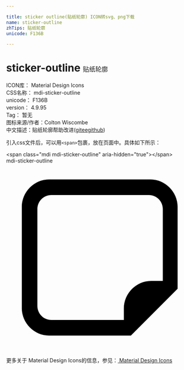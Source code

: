 ```yaml
---

title: sticker outline(贴纸轮廓) ICON转svg、png下载
name: sticker-outline
zhTips: 贴纸轮廓
unicode: F136B

---
```


# sticker-outline  <small style="font-size: 60%;font-weight: 100">贴纸轮廓</small>


<div class="detail-page">
<p>
<span>
ICON库：
<span class="badge-secondary badge">Material Design Icons</span> 
</span>
<br/>
<span>
CSS名称：
<span class="badge-secondary badge">mdi-sticker-outline</span> 
</span>
<br/>
<span>
unicode：
<span class="badge-secondary badge">F136B</span> 
</span>
<br/>
<span>
version：
<span class="badge-secondary badge">4.9.95</span> 
</span>
<br/>
<span>Tag：
<span class="badge-light badge">暂无</span>
</span>
<br/>
<span>图标来源/作者：<span class="badge-light badge">Colton Wiscombe</span></span> 
<br/>
<span class="zh-detail">中文描述：<span class="badge-primary badge">贴纸轮廓</span><span class="help-link"><span>帮助改进</span>(<a href="https://gitee.com/liuwave/icon-helper/edit/master/json/material/sticker-outline.json" target="_blank" rel="noopener noreferrer">gitee</a><a href="https://github.com/liuwave/icon-helper/edit/master/json/material/sticker-outline.json" target="_blank" rel="noopener noreferrer">github</a></span>)</span><br/>
</p>
</div>
<div class="alert alert-dark">
  <i class="mdi mdi-sticker-outline mdi-48px"></i>
  <i class="mdi mdi-sticker-outline mdi-36px"></i>
  <i class="mdi mdi-sticker-outline mdi-24px"></i>
  <i class="mdi mdi-sticker-outline mdi-18px"></i>
</div>
<div>
  <p>引入css文件后，可以用<code>&lt;span&gt;</code>包裹，放在页面中。具体如下所示：    
  </p>
  <div class="alert alert-primary" style="font-size: 14px">
    &lt;span class="mdi mdi-sticker-outline" aria-hidden="true"&gt;&lt;/span&gt;
    <copy-btn content='<span class="mdi mdi-sticker-outline" aria-hidden="true"></span>'></copy-btn>
  </div>
  <div class="alert alert-secondary">
    <i class="mdi mdi-sticker-outline"
    style="font-size: 24px"
    aria-hidden="true"></i> mdi-sticker-outline
    <copy-btn content="mdi-sticker-outline" btn-title="复制图标名称"></copy-btn>
  </div>
</div>
<div id="svg" class="svg-wrap">
<svg xmlns="http://www.w3.org/2000/svg" viewBox="0 0 24 24"><path d="M5.5 2C3.6 2 2 3.6 2 5.5V18.5C2 20.4 3.6 22 5.5 22H16L22 16V5.5C22 3.6 20.4 2 18.5 2H5.5M5.8 4H18.3C19.3 4 20.1 4.8 20.1 5.8V15H18.6C16.7 15 15.1 16.6 15.1 18.5V20H5.8C4.8 20 4 19.2 4 18.2V5.8C4 4.8 4.8 4 5.8 4" /></svg>
</div>
<detail full-name='mdi-sticker-outline'></detail>
    
<div><p>更多关于 Material Design Icons的信息，参见：<a target="_blank" href="https://iconhelper.cn/material.html"> Material Design Icons</a>
</p></div>
